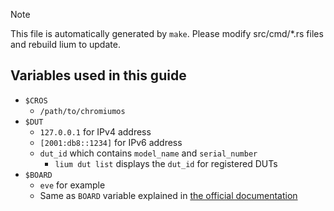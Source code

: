 > [!NOTE]
> This file is automatically generated by `make`.
> Please modify src/cmd/*.rs files and rebuild lium to update.

## Variables used in this guide

- `$CROS`
  - `/path/to/chromiumos`
- `$DUT`
  - `127.0.0.1` for IPv4 address
  - `[2001:db8::1234]` for IPv6 address
  - `dut_id` which contains `model_name` and `serial_number`
    - `lium dut list` displays the `dut_id` for registered DUTs
- `$BOARD`
  - `eve` for example
  - Same as `BOARD` variable explained in [the official documentation](https://chromium.googlesource.com/chromiumos/docs/+/HEAD/developer_guide.md#Select-a-board)

